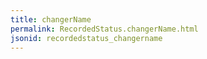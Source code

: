 ```yaml
---
title: changerName
permalink: RecordedStatus.changerName.html
jsonid: recordedstatus_changername
---
```

